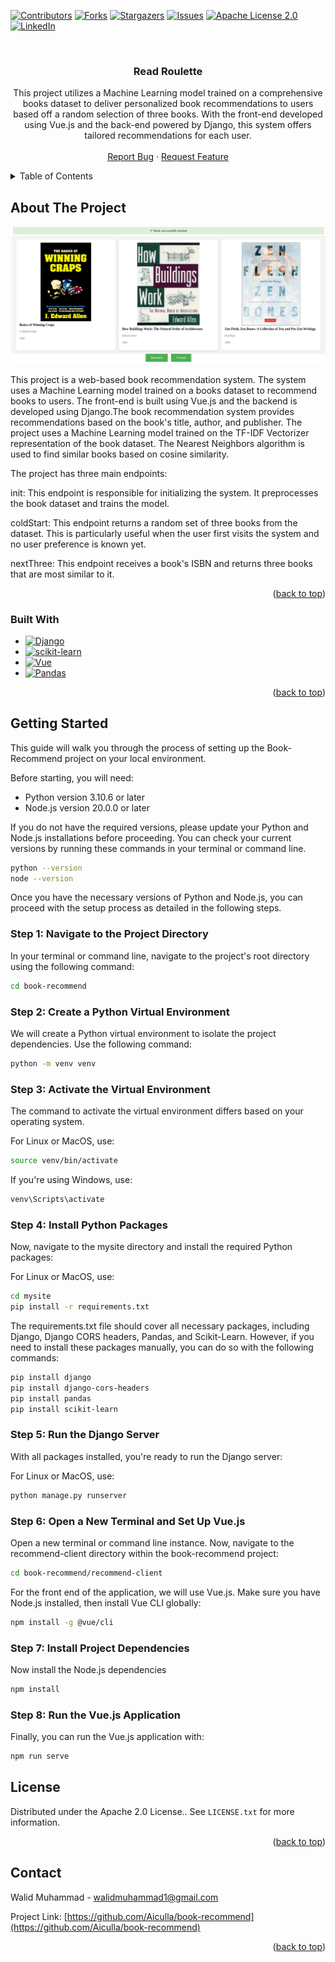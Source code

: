 <!-- Improved compatibility of back to top link: See: https://github.com/othneildrew/Best-README-Template/pull/73 -->
<a name="readme-top"></a>
<!--
*** Thanks for checking out the Best-README-Template. If you have a suggestion
*** that would make this better, please fork the repo and create a pull request
*** or simply open an issue with the tag "enhancement".
*** Don't forget to give the project a star!
*** Thanks again! Now go create something AMAZING! :D
-->



<!-- PROJECT SHIELDS -->
<!--
*** I'm using markdown "reference style" links for readability.
*** Reference links are enclosed in brackets [ ] instead of parentheses ( ).
*** See the bottom of this document for the declaration of the reference variables
*** for contributors-url, forks-url, etc. This is an optional, concise syntax you may use.
*** https://www.markdownguide.org/basic-syntax/#reference-style-links
-->
[![Contributors][contributors-shield]][contributors-url]
[![Forks][forks-shield]][forks-url]
[![Stargazers][stars-shield]][stars-url]
[![Issues][issues-shield]][issues-url]
[![Apache License 2.0][license-shield]][license-url]
[![LinkedIn][linkedin-shield]][linkedin-url]



<!-- PROJECT LOGO -->
<br />
<div align="center">
  <a href="https://github.com/Aiculla/book-recommend">
  </a>

<h3 align="center">Read Roulette</h3>

  <p align="center">
    This project utilizes a Machine Learning model trained on a comprehensive books dataset to deliver personalized book recommendations to users based off a random selection of three books. With the front-end developed using Vue.js and the back-end powered by Django, this system offers tailored recommendations for each user.
    <br />
    <br />
    <a href="https://github.com/Aiculla/book-recommend/issues">Report Bug</a>
    ·
    <a href="https://github.com/Aiculla/book-recommend/issues">Request Feature</a>
  </p>
</div>



<!-- TABLE OF CONTENTS -->
<details>
  <summary>Table of Contents</summary>
  <ol>
    <li>
      <a href="#about-the-project">About The Project</a>
      <ul>
        <li><a href="#built-with">Built With</a></li>
      </ul>
    </li>
    <li>
      <a href="#getting-started">Getting Started</a>
    </li>
     <li><a href="#license">Contact</a></li>
    <li><a href="#contact">Contact</a></li>
  </ol>
</details>



<!-- ABOUT THE PROJECT -->
## About The Project

![Book Recommendation UI][product-screenshot]


This project is a web-based book recommendation system. The system uses a Machine Learning model trained on a books dataset to recommend books to users. The front-end is built using Vue.js and the backend is developed using Django.The book recommendation system provides recommendations based on the book's title, author, and publisher. The project uses a Machine Learning model trained on the TF-IDF Vectorizer representation of the book dataset. The Nearest Neighbors algorithm is used to find similar books based on cosine similarity.

The project has three main endpoints:

init: This endpoint is responsible for initializing the system. It preprocesses the book dataset and trains the model.

coldStart: This endpoint returns a random set of three books from the dataset. This is particularly useful when the user first visits the system and no user preference is known yet.

nextThree: This endpoint receives a book's ISBN and returns three books that are most similar to it.




<p align="right">(<a href="#readme-top">back to top</a>)</p>



### Built With

* [![Django][Django]][Django-url]
* [![scikit-learn][scikit-learn]][scikit-learn-url]
* [![Vue][Vue.js]][Vue-url]
* [![Pandas][Pandas]][Pandas-url]

<p align="right">(<a href="#readme-top">back to top</a>)</p>



<!-- GETTING STARTED -->
## Getting Started

This guide will walk you through the process of setting up the Book-Recommend project on your local environment.

Before starting, you will need:

* Python version 3.10.6 or later
* Node.js version 20.0.0 or later

If you do not have the required versions, please update your Python and Node.js installations before proceeding. You can check your current versions by running these commands in your terminal or command line. 
  ```sh
  python --version
  node --version
  ```

Once you have the necessary versions of Python and Node.js, you can proceed with the setup process as detailed in the following steps.

### Step 1: Navigate to the Project Directory

In your terminal or command line, navigate to the project's root directory using the following command:

  ```sh
  cd book-recommend
  ```

### Step 2: Create a Python Virtual Environment

We will create a Python virtual environment to isolate the project dependencies. Use the following command:

  ```sh
 python -m venv venv
  ```

### Step 3: Activate the Virtual Environment

The command to activate the virtual environment differs based on your operating system.

For Linux or MacOS, use:
  ```sh
source venv/bin/activate
  ```
If you're using Windows, use:
  ```sh
venv\Scripts\activate
  ```
  
### Step 4: Install Python Packages

Now, navigate to the mysite directory and install the required Python packages:

For Linux or MacOS, use:
  ```sh
cd mysite
pip install -r requirements.txt
  ```
The requirements.txt file should cover all necessary packages, including Django, Django CORS headers, Pandas, and Scikit-Learn. However, if you need to install these packages manually, you can do so with the following commands:
  ```sh
pip install django
pip install django-cors-headers
pip install pandas
pip install scikit-learn
  ```

### Step 5: Run the Django Server

With all packages installed, you're ready to run the Django server:

For Linux or MacOS, use:
  ```sh
python manage.py runserver
  ```

### Step 6: Open a New Terminal and Set Up Vue.js

Open a new terminal or command line instance. Now, navigate to the recommend-client directory within the book-recommend project:
  ```sh
cd book-recommend/recommend-client
  ```

For the front end of the application, we will use Vue.js. Make sure you have Node.js installed, then install Vue CLI globally:
  ```sh
npm install -g @vue/cli
  ```
### Step 7: Install Project Dependencies

Now install the Node.js dependencies

  ```sh
npm install
  ```

### Step 8: Run the Vue.js Application

Finally, you can run the Vue.js application with:

  ```sh
npm run serve
  ```


<!-- LICENSE -->
## License

Distributed under the Apache 2.0 License.. See `LICENSE.txt` for more information.

<p align="right">(<a href="#readme-top">back to top</a>)</p>



<!-- CONTACT -->
## Contact

Walid Muhammad - walidmuhammad1@gmail.com

Project Link: [https://github.com/Aiculla/book-recommend](https://github.com/Aiculla/book-recommend)

<p align="right">(<a href="#readme-top">back to top</a>)</p>




<!-- MARKDOWN LINKS & IMAGES -->
<!-- https://www.markdownguide.org/basic-syntax/#reference-style-links -->
[contributors-shield]: https://img.shields.io/github/contributors/Aiculla/book-recommend.svg?style=for-the-badge
[contributors-url]: https://github.com/Aiculla/book-recommend/graphs/contributors
[forks-shield]: https://img.shields.io/github/forks/Aiculla/book-recommend.svg?style=for-the-badge
[forks-url]: https://github.com/Aiculla/book-recommend/network/members
[stars-shield]: https://img.shields.io/github/stars/Aiculla/book-recommend.svg?style=for-the-badge
[stars-url]: https://github.com/Aiculla/book-recommend/stargazers
[issues-shield]: https://img.shields.io/github/issues/Aiculla/book-recommend.svg?style=for-the-badge
[issues-url]: https://github.com/Aiculla/book-recommend/issues
[license-shield]: https://img.shields.io/github/license/Aiculla/book-recommend.svg?style=for-the-badge
[license-url]: https://github.com/Aiculla/book-recommend/blob/master/LICENSE.txt
[linkedin-shield]: https://img.shields.io/badge/-LinkedIn-black.svg?style=for-the-badge&logo=linkedin&colorB=555
[linkedin-url]: https://www.linkedin.com/in/walidmuhammad1
[product-screenshot]: images/screenshot.png
[Next.js]: https://img.shields.io/badge/next.js-000000?style=for-the-badge&logo=nextdotjs&logoColor=white
[Next-url]: https://nextjs.org/
[React.js]: https://img.shields.io/badge/React-20232A?style=for-the-badge&logo=react&logoColor=61DAFB
[React-url]: https://reactjs.org/
[Vue.js]: https://img.shields.io/badge/Vue.js-35495E?style=for-the-badge&logo=vuedotjs&logoColor=4FC08D
[Vue-url]: https://vuejs.org/
[Angular.io]: https://img.shields.io/badge/Angular-DD0031?style=for-the-badge&logo=angular&logoColor=white
[Angular-url]: https://angular.io/
[Svelte.dev]: https://img.shields.io/badge/Svelte-4A4A55?style=for-the-badge&logo=svelte&logoColor=FF3E00
[Svelte-url]: https://svelte.dev/
[Laravel.com]: https://img.shields.io/badge/Laravel-FF2D20?style=for-the-badge&logo=laravel&logoColor=white
[Laravel-url]: https://laravel.com
[Bootstrap.com]: https://img.shields.io/badge/Bootstrap-563D7C?style=for-the-badge&logo=bootstrap&logoColor=white
[Bootstrap-url]: https://getbootstrap.com
[JQuery.com]: https://img.shields.io/badge/jQuery-0769AD?style=for-the-badge&logo=jquery&logoColor=white
[JQuery-url]: https://jquery.com 
[Django]: https://img.shields.io/badge/Django-092E20?style=for-the-badge&logo=django&logoColor=white
[Django-url]: https://www.djangoproject.com/
[scikit-learn]: https://img.shields.io/badge/scikit--learn-%23F7931E.svg?style=for-the-badge&logo=scikit-learn&logoColor=white
[scikit-learn-url]: https://scikit-learn.org/stable/#
[Pandas]: https://img.shields.io/badge/pandas-%23150458.svg?style=for-the-badge&logo=pandas&logoColor=white
[Pandas-url]: https://pandas.pydata.org/
[product-screenshot]: https://github.com/Aiculla/book-recommend/blob/main/images/Books_Screenshot.png